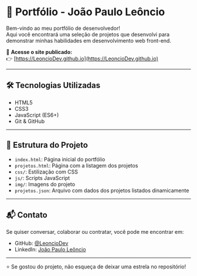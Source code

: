 # 💼 Portfólio - João Paulo Leôncio

Bem-vindo ao meu portfólio de desenvolvedor!  
Aqui você encontrará uma seleção de projetos que desenvolvi para demonstrar minhas habilidades em desenvolvimento web front-end.

🔗 **Acesse o site publicado:**  
👉 [https://LeoncioDev.github.io](https://LeoncioDev.github.io)

---

## 🛠️ Tecnologias Utilizadas

- HTML5
- CSS3
- JavaScript (ES6+)
- Git & GitHub

---

## 📁 Estrutura do Projeto

- `index.html`: Página inicial do portfólio
- `projetos.html`: Página com a listagem dos projetos
- `css/`: Estilização com CSS
- `js/`: Scripts JavaScript
- `img/`: Imagens do projeto
- `projetos.json`: Arquivo com dados dos projetos listados dinamicamente

---

## 📬 Contato

Se quiser conversar, colaborar ou contratar, você pode me encontrar em:

- GitHub: [@LeoncioDev](https://github.com/LeoncioDev)
- LinkedIn: [João Paulo Leôncio](https://www.linkedin.com/in/jo%C3%A3o-paulo-le%C3%B4ncio-78071627b/)

---

⭐ Se gostou do projeto, não esqueça de deixar uma estrela no repositório!
